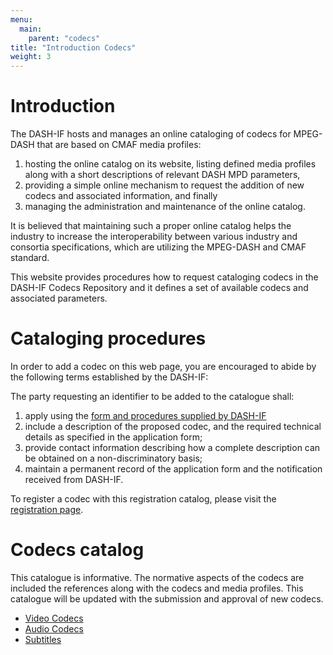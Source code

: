 ```yaml
---
menu:
  main:
    parent: "codecs"
title: "Introduction Codecs"
weight: 3
---
```


# Introduction

The DASH-IF hosts and manages an online cataloging of codecs for MPEG-DASH that are based on CMAF media profiles:

  1. hosting the online catalog on its website, listing defined media profiles along
     with a short descriptions of relevant DASH MPD parameters,
  2. providing a simple online mechanism to request the addition of new codecs
     and associated information, and finally
  3. managing the administration and maintenance of the online catalog.

It is believed that maintaining such a proper online catalog helps the industry
to increase the interoperability between various industry and consortia
specifications, which are utilizing the MPEG-DASH and CMAF standard.

This website provides procedures how to request cataloging codecs in
the DASH-IF Codecs Repository and it defines a set of available codecs
and associated parameters.

# Cataloging procedures

In order to add a codec on this web page, you are encouraged to abide by
the following terms established by the DASH-IF:

The party requesting an identifier to be added to the catalogue shall:

  1. apply using the [form and procedures supplied by DASH-IF](/codecs/registration)
  2. include a description of the proposed codec, and
     the required technical details as specified in the application form;
  3. provide contact information describing how a complete description can be
     obtained on a non-discriminatory basis;
  4. maintain a permanent record of the application form and the notification
     received from DASH-IF.

To register a codec with this registration catalog, please visit the
[registration page](/codecs/registration).

# Codecs catalog

This catalogue is informative. The normative aspects of the codecs are
included the references along with the codecs and media profiles. This catalogue will be
updated with the submission and approval of new codecs.

  * [Video Codecs](/codecs/video)
  * [Audio Codecs](/codecs/audio)
  * [Subtitles](/codecs/subtitles)
